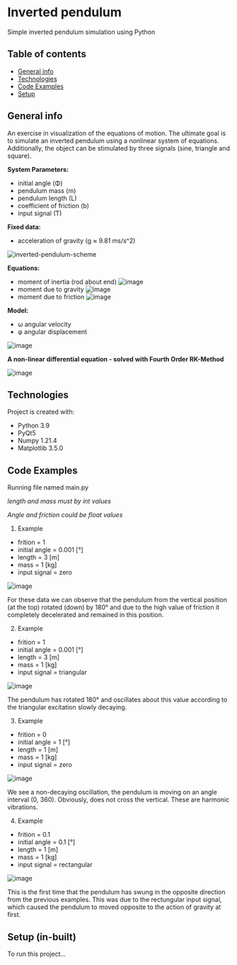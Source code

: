 # Inverted pendulum
Simple inverted pendulum simulation using Python

## Table of contents
* [General info](#general-info)
* [Technologies](#technologies)
* [Code Examples](#code-Examples)
* [Setup](#setup)

## General info
An exercise in visualization of the equations of motion. The ultimate goal is to simulate an inverted pendulum using a nonlinear system of equations. Additionally, the object can be stimulated by three signals (sine, triangle and square). 

**System Parameters:**
 - initial angle (Φ)
 - pendulum mass (m)
 - pendulum length (L)
 - coefficient of friction (b)
 - input signal (Ƭ)

**Fixed data:**
 - acceleration of gravity (g ≈ 9.81 ms/s^2)

![inverted-pendulum-scheme](https://user-images.githubusercontent.com/61761700/153585942-91f47c08-8c66-4e9a-832b-45f1067d18e5.png)

**Equations:**
 - moment of inertia (rod about end)
![image](https://user-images.githubusercontent.com/61761700/153587218-5b0f6332-68cb-4632-8994-140fce144e5f.png)
 - moment due to gravity
![image](https://user-images.githubusercontent.com/61761700/153587251-9177f800-07ad-4c2d-ae94-3230dc5b22cc.png)
 - moment due to friction
![image](https://user-images.githubusercontent.com/61761700/153587284-751dc298-093a-4f9e-8cda-fd1c74322b37.png)

**Model:**
- ω angular velocity
- φ angular displacement

![image](https://user-images.githubusercontent.com/61761700/153587513-6a49f4bb-4a7d-4e24-824e-197ee91483c0.png)

**A non-linear differential equation - solved with Fourth Order RK-Method**

![image](https://user-images.githubusercontent.com/61761700/153588203-50439f39-ffa2-4a54-8002-8cfa0fb13017.png)

## Technologies
Project is created with:
* Python 3.9
* PyQt5
* Numpy 1.21.4
* Matplotlib 3.5.0

## Code Examples
Running file named main.py

_length and mass must by int values_ 

_Angle and friction could be float values_

1. Example
 * frition = 1
 * initial angle = 0.001 [°]
 * length = 3 [m]
 * mass = 1 [kg]
 * input signal = zero

![image](https://user-images.githubusercontent.com/61761700/153590433-32ab21b1-1e1c-4846-82ca-286302704aff.png)

For these data we can observe that the pendulum from the vertical position (at the top) rotated (down) by 180° and due to the high value of friction it completely decelerated and remained in this position.

2. Example
 * frition = 1
 * initial angle = 0.001 [°]
 * length = 3 [m]
 * mass = 1 [kg]
 * input signal = triangular
 
![image](https://user-images.githubusercontent.com/61761700/153591244-33c300fd-33e0-4cb9-95e6-cbd77c8a9f74.png)

The pendulum has rotated 180° and oscillates about this value according to the triangular excitation slowly decaying.

3. Example
 * frition = 0
 * initial angle = 1 [°]
 * length = 1 [m]
 * mass = 1 [kg]
 * input signal = zero

![image](https://user-images.githubusercontent.com/61761700/153591531-afb72627-3e6c-4c66-8884-ca2d290af857.png)

We see a non-decaying oscillation, the pendulum is moving on an angle interval (0, 360). Obviously, does not cross the vertical. These are harmonic vibrations.

4. Example
 * frition = 0.1
 * initial angle = 0.1 [°]
 * length = 1 [m]
 * mass = 1 [kg]
 * input signal = rectangular
 
![image](https://user-images.githubusercontent.com/61761700/153591862-a37e133c-3e44-409b-8ee9-ba49fbad9c1f.png)

This is the first time that the pendulum has swung in the opposite direction from the previous examples. This was due to the rectungular input signal, which caused the pendulum to 
moved opposite to the action of gravity at first. 


## Setup (in-built)
To run this project...
